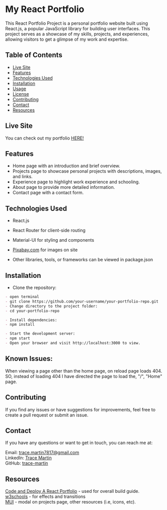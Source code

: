 # My React Portfolio

This React Portfolio Project is a personal portfolio website built using React.js, a popular JavaScript library for building user interfaces. This project serves as a showcase of my skills, projects, and experiences, allowing visitors to get a glimpse of my work and expertise.

## Table of Contents

- [Live Site](#live-site)
- [Features](#features)
- [Technologies Used](#technologies-used)
- [Installation](#installation)
- [Usage](#usage)
- [License](#license)
- [Contributing](#contributing)
- [Contact](#contact)
- [Resources](#resources)

## Live Site

You can check out my portfolio [HERE!](https://trace-martin.github.io/trace-martin-rport/)

## Features

- Home page with an introduction and brief overview.
- Projects page to showcase personal projects with descriptions, images, and links.
- Experience page to highlight work experience and schooling.
- About page to provide more detailed information.
- Contact page with a contact form.

## Technologies Used

- React.js
- React Router for client-side routing
- Material-UI for styling and components
- [Pixabay.com](https://pixabay.com/) for images on site

- Other libraries, tools, or frameworks can be viewed in package.json

## Installation

- Clone the repository:

```md
- open terminal
- git clone https://github.com/your-username/your-portfolio-repo.git
- Change directory to the project folder:
- cd your-portfolio-repo

- Install dependencies:
- npm install

- Start the development server:
- npm start
- Open your browser and visit http://localhost:3000 to view.
```

## Known Issues:

When viewing a page other than the home page, on reload page loads 404. SO, instead of loading 404 I have directed the page to load the, "/", "Home" page.

## Contributing

If you find any issues or have suggestions for improvements, feel free to create a pull request or submit an issue.

## Contact
If you have any questions or want to get in touch, you can reach me at:

Email: trace.martin7817@gmail.com <br>
LinkedIn: [Trace Martin](https://www.linkedin.com/in/trace-martin-7075b9237/)<br>
GitHub: [trace-martin](https://github.com/trace-martin)

## Resources
[Code and Deploy A React Portfolio](https://www.youtube.com/watch?v=x7mwVn2z3Sk) - used for overall build guide.
<br>
[w3schools](https://www.w3schools.com/css/) - for effects and transitions
<br>
[MUI](https://mui.com/material-ui/getting-started/) - modal on projects page, other resources (i.e, icons, etc).
